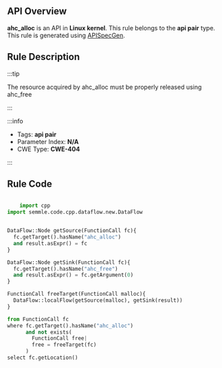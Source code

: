 ---
---


## API Overview
**ahc_alloc** is an API in **Linux kernel**. This rule belongs to the **api pair** type. This rule is generated using [APISpecGen](../../tools/APISpecGen).
## Rule Description

:::tip

The resource acquired by ahc_alloc must be properly released using ahc_free

:::

:::info

- Tags: **api pair**
- Parameter Index: **N/A**
- CWE Type: **CWE-404**

:::

## Rule Code
```python

    import cpp
import semmle.code.cpp.dataflow.new.DataFlow


DataFlow::Node getSource(FunctionCall fc){
  fc.getTarget().hasName("ahc_alloc")
  and result.asExpr() = fc
}

DataFlow::Node getSink(FunctionCall fc){
  fc.getTarget().hasName("ahc_free")
  and result.asExpr() = fc.getArgument(0)
}

FunctionCall freeTarget(FunctionCall malloc){
  DataFlow::localFlow(getSource(malloc), getSink(result))
}

from FunctionCall fc
where fc.getTarget().hasName("ahc_alloc")
      and not exists(
        FunctionCall free| 
        free = freeTarget(fc)
      )
select fc.getLocation()

    
```
